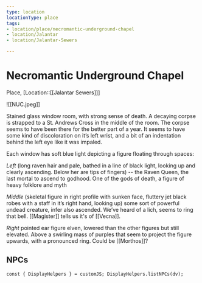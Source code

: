 ```yaml
---
type: location
locationType: place
tags: 
- location/place/necromantic-underground-chapel
- location/Jalantar
- location/Jalantar-Sewers

---
```


# Necromantic Underground Chapel
Place, [Location::[[Jalantar Sewers]]]

![[NUC.jpeg]]

Stained glass window room, with strong sense of death. A decaying corpse is strapped to a St. Andrews Cross in the middle of the room. The corpse seems to have been there for the better part of a year. It seems to have some kind of discoloration on it’s left wrist, and a bit of an indentation behind the left eye like it was impaled. 

Each window has soft blue light depicting a figure floating through spaces: 

*Left* (long raven hair and pale, bathed in a line of black light, looking up and clearly ascending. Below her are tips of fingers) -- the Raven Queen, the last mortal to ascend to godhood. One of the gods of death, a figure of heavy folklore and myth

*Middle* (skeletal figure in right profile with sunken face, fluttery jet black robes with a staff in it’s right hand, looking up) some sort of powerful undead creature, infer also ascended. We’ve heard of a lich, seems to ring that bell. [[Magister]] tells us it's of [[Vecna]].  

*Right* pointed ear figure elven, lowered than the other figures but still elevated. Above a swirling mass of purples that seem to project the figure upwards, with a pronounced ring. Could be [[Morthos]]? 

## NPCs
```dataviewjs
const { DisplayHelpers } = customJS; DisplayHelpers.listNPCs(dv);
```
